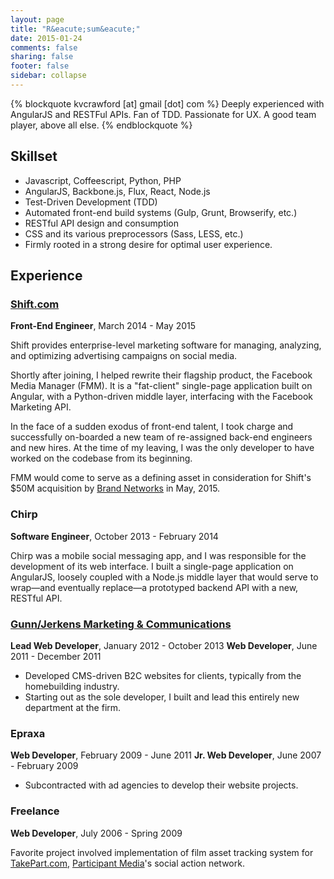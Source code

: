 ```yaml
---
layout: page
title: "R&eacute;sum&eacute;"
date: 2015-01-24
comments: false
sharing: false
footer: false
sidebar: collapse
---
```



{% blockquote kvcrawford [at] gmail [dot] com %}
Deeply experienced with AngularJS and RESTFul APIs. Fan of TDD. Passionate for UX. A good team player, above all else.
{% endblockquote %}

## Skillset
* Javascript, Coffeescript, Python, PHP
* AngularJS, Backbone.js, Flux, React, Node.js
* Test-Driven Development (TDD)
* Automated front-end build systems (Gulp, Grunt, Browserify, etc.)
* RESTful API design and consumption
* CSS and its various preprocessors (Sass, LESS, etc.)
* Firmly rooted in a strong desire for optimal user experience.

## Experience

### [Shift.com](http://shift.com)
__Front-End Engineer__, March 2014 - May 2015

Shift provides enterprise-level marketing software for managing, analyzing, and optimizing advertising campaigns on social media.

Shortly after joining, I helped rewrite their flagship product, the Facebook Media Manager (FMM). It is a "fat-client" single-page application built on Angular, with a Python-driven middle layer, interfacing with the Facebook Marketing API.

In the face of a sudden exodus of front-end talent, I took charge and successfully on-boarded a new team of re-assigned back-end engineers and new hires. At the time of my leaving, I was the only developer to have worked on the codebase from its beginning.

FMM would come to serve as a defining asset in consideration for Shift's $50M acquisition by [Brand Networks](https://bn.co/) in May, 2015.

### Chirp
__Software Engineer__, October 2013 - February 2014

Chirp was a mobile social messaging app, and I was responsible for the development of its web interface. I built a single-page application on AngularJS, loosely coupled with a Node.js middle layer that would serve to wrap—and eventually replace—a prototyped backend API with a new, RESTful API.

### [Gunn/Jerkens Marketing &amp; Communications](http://gunnjerkens.com/)
__Lead Web Developer__, January 2012 - October 2013
__Web Developer__, June 2011 - December 2011

* Developed CMS-driven B2C websites for clients, typically from the homebuilding industry.
* Starting out as the sole developer, I built and lead this entirely new department at the firm.

### Epraxa
__Web Developer__, February 2009 - June 2011
__Jr. Web Developer__, June 2007 - February 2009

* Subcontracted with ad agencies to develop their website projects.

### Freelance
__Web Developer__, July 2006 - Spring 2009

Favorite project involved implementation of film asset tracking system for [TakePart.com](http://www.takepart.com/), [Participant Media](http://www.participantmedia.com/)'s social action network.
